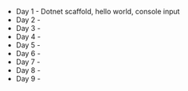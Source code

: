 - Day 1 - Dotnet scaffold, hello world, console input
- Day 2 - 
- Day 3 - 
- Day 4 - 
- Day 5 - 
- Day 6 - 
- Day 7 - 
- Day 8 - 
- Day 9 - 
